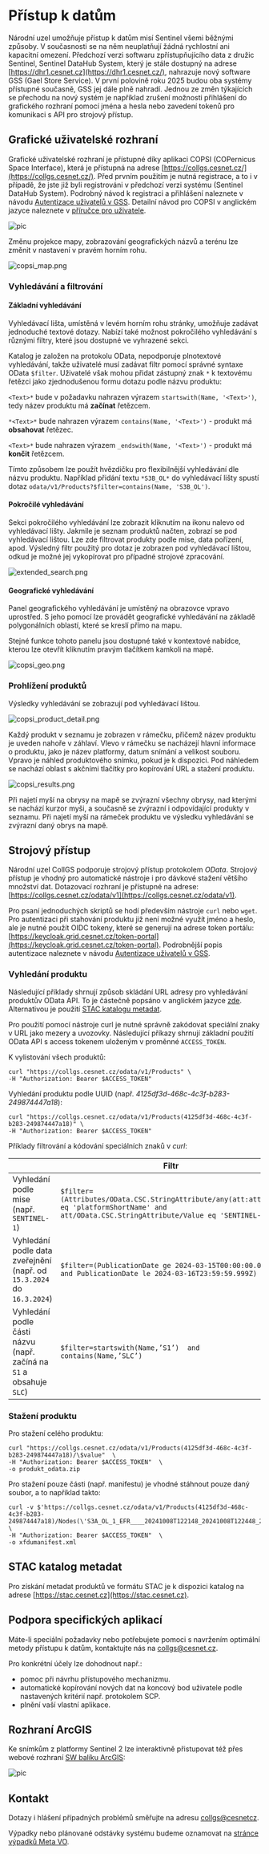 # Přístup k datům

Národní uzel umožňuje přístup k datům misí Sentinel všemi běžnými způsoby. V současnosti se na něm neuplatňují žádná rychlostní ani kapacitní omezení.
Předchozí verzi softwaru zpřístupňujícího data z družic Sentinel, Sentinel DataHub System, který je stále dostupný na 
adrese [https://dhr1.cesnet.cz](https://dhr1.cesnet.cz/), nahrazuje nový software GSS (Gael Store Service). V první polovině roku 2025 budou oba systémy přístupné současně,
GSS jej dále plně nahradí. Jednou ze změn týkajících se přechodu na nový systém je například zrušení možnosti přihlášení
do grafického rozhraní pomocí jména a hesla nebo zavedení tokenů pro komunikaci s API pro strojový přístup.

## Grafické uživatelské rozhraní

Grafické uživatelské rozhraní je přístupné díky aplikaci COPSI (COPernicus Space Interface), která je přístupná na adrese [https://collgs.cesnet.cz/](https://collgs.cesnet.cz/). 
Před prvním použitím je nutná registrace, a to i v případě, že jste již byli registrováni v předchozí verzi systému (Sentinel DataHub System).
Podrobný návod k registraci a přihlášení naleznete v návodu [Autentizace uživatelů v GSS](./gss_login/).
Detailní návod pro COPSI v anglickém jazyce naleznete v [příručce pro uživatele](https://collgs.esa.int/wp-content/uploads/2024/06/ALIA-COPSI-ICM-22-0001_Installation_and_Configuration_Manual_3.0.0.pdf).

![pic](gss_polygons.png)

Změnu projekce mapy, zobrazování geografických názvů a terénu lze změnit v nastavení v pravém horním rohu.

![copsi_map.png](copsi_map.png)

### Vyhledávání a filtrování
#### **Základní vyhledávání**
Vyhledávací lišta, umístěná v levém horním rohu stránky, umožňuje zadávat jednoduché textové dotazy. Nabízí také možnost pokročilého vyhledávání s různými filtry, které jsou dostupné ve vyhrazené sekci.

Katalog je založen na protokolu OData, nepodporuje plnotextové vyhledávání, takže uživatelé musí zadávat filtr pomocí 
správné syntaxe OData `$filter`. Uživatelé však mohou přidat zástupný znak `*` k textovému řetězci jako zjednodušenou 
formu dotazu podle názvu produktu:

`<Text>*` bude v požadavku nahrazen výrazem `startswith(Name, '<Text>')`, tedy název produktu má **začínat** řetězcem.

`*<Text>*` bude nahrazen výrazem `contains(Name, '<Text>')` - produkt má **obsahovat** řetězec.

`<Text>*` bude nahrazen výrazem `_endswith(Name, '<Text>')` - produkt má **končit** řetězcem.

Tímto způsobem lze použít hvězdičku pro flexibilnější vyhledávání dle názvu produktu. Například přidání textu `*S3B_OL*` do vyhledávací lišty spustí dotaz
`odata/v1/Products?$filter=contains(Name, 'S3B_OL')`.

#### Pokročilé vyhledávání
Sekci pokročilého vyhledávání lze zobrazit kliknutím na ikonu nalevo od vyhledávací lišty. Jakmile je seznam produktů načten, zobrazí se pod vyhledávací 
lištou. Lze zde filtrovat produkty podle mise, data pořízení, apod. Výsledný filtr použitý pro dotaz je zobrazen pod vyhledávací lištou,
odkud je možné jej vykopírovat pro případné strojové zpracování.

![extended_search.png](./copsi_extended_search.png)

#### Geografické vyhledávání
Panel geografického vyhledávání je umístěný na obrazovce vpravo uprostřed. S jeho pomocí lze provádět geografické vyhledávání 
na základě polygonálních oblastí, které se kreslí přímo na mapu.

Stejné funkce tohoto panelu jsou dostupné také v kontextové nabídce, kterou lze otevřít kliknutím pravým tlačítkem kamkoli na mapě.

![copsi_geo.png](copsi_geo.png)

### Prohlížení produktů

Výsledky vyhledávání se zobrazují pod vyhledávací lištou.

![copsi_product_detail.png](copsi_product_detail.png)

Každý produkt v seznamu je zobrazen v rámečku, přičemž název produktu je uveden nahoře v záhlaví.
Vlevo v rámečku se nacházejí hlavní informace o produktu, jako je název platformy, datum snímání a velikost souboru.
Vpravo je náhled produktového snímku, pokud je k dispozici. Pod náhledem se nachází oblast s akčními tlačítky pro kopírování URL a stažení produktu.


![copsi_results.png](copsi_results.png)

Při najetí myší na obrysy na mapě se zvýrazní všechny obrysy, nad kterými se nachází kurzor myši, a současně se zvýrazní i odpovídající produkty v seznamu.
Při najetí myší na rámeček produktu ve výsledku vyhledávání se zvýrazní daný obrys na mapě.

## Strojový přístup

Národní uzel CollGS podporuje strojový přístup protokolem *OData*. Strojový přístup je vhodný pro automatické nástroje i pro dávkové stažení většího množství dat.
Dotazovací rozhraní je přístupné na adrese: [https://collgs.cesnet.cz/odata/v1](https://collgs.cesnet.cz/odata/v1).

Pro psaní jednoduchých skriptů se hodí především nástroje `curl` nebo `wget`. Pro autentizaci při stahování produktu již není možné využít jméno a heslo,
ale je nutné použít OIDC tokeny, které se generují na adrese token portálu: [https://keycloak.grid.cesnet.cz/token-portal](https://keycloak.grid.cesnet.cz/token-portal).
Podrobnější popis autentizace naleznete v návodu [Autentizace uživatelů v GSS](./gss_login/).

### Vyhledání produktu

Následující příklady shrnují způsob skládání URL adresy pro vyhledávání produktův OData API.
To je částečně popsáno v anglickém jazyce [zde](https://collgs.esa.int/index.php/docs/gss-suite/#18-toc-title).
Alternativou je použití [STAC katalogu metadat](#stac-katalog-metadat).

Pro použití pomocí nástroje curl je nutné správně zakódovat speciální znaky v URL jako mezery a uvozovky.
Následující příkazy shrnují základní použití OData API s access tokenem uloženým v proměnné `ACCESS_TOKEN`.

K vylistování všech produktů:

```shell
curl "https://collgs.cesnet.cz/odata/v1/Products" \
-H "Authorization: Bearer $ACCESS_TOKEN"
```

Vyhledání produktu podle UUID (např. *4125df3d-468c-4c3f-b283-249874447a18*):

```shell
curl "https://collgs.cesnet.cz/odata/v1/Products(4125df3d-468c-4c3f-b283-249874447a18)" \
-H "Authorization: Bearer $ACCESS_TOKEN"
```

Příklady filtrování a kódování speciálních znaků v _curl_:

|                                         | Filtr                                                                                                                                             | Volání CURL                                                                                                                                                                                                                                                                  |
|-----------------------------------------|---------------------------------------------------------------------------------------------------------------------------------------------------|------------------------------------------------------------------------------------------------------------------------------------------------------------------------------------------------------------------------------------------------------------------------------|
| Vyhledání podle mise (např. `SENTINEL-1`) | `$filter=(Attributes/OData.CSC.StringAttribute/any(att:att/Name eq 'platformShortName' and att/OData.CSC.StringAttribute/Value eq 'SENTINEL-1'))` | `curl 'https://collgs.cesnet.cz/odata/v1/Products?$filter=(Attributes%2FOData.CSC.StringAttribute%2Fany(att%3Aatt%2FName%20eq%20%27platformShortName%27%20and%20att%2FOData.CSC.StringAttribute%2FValue%20eq%20%27SENTINEL-1%27))' -H "Authorization: Bearer $ACCESS_TOKEN"` |                                                                                                                                                                                                                                                                              |
| Vyhledání podle data zveřejnění (např. od `15.3.2024` do `16.3.2024`) | `$filter=(PublicationDate ge 2024-03-15T00:00:00.000Z and PublicationDate le 2024-03-16T23:59:59.999Z)`                                           | `curl "https://collgs.cesnet.cz/odata/v1/Products?$filter=(PublicationDate%20ge%202024-03-15T00:00:00.000Z%20and%20PublicationDate%20le%202024-03-16T23:59:59.999Z)" -H "Authorization: Bearer $ACCESS_TOKEN"`                                                               |
| Vyhledání podle části názvu (např. začíná na `S1` a obsahuje `SLC`) | `$filter=startswith(Name,’S1’)  and contains(Name,’SLC’)` | `curl 'https://collgs.cesnet.cz/odata/v1/Products?$filter=startswith(Name,%20%27S1%27)%20and%20contains(Name,%20%27SLC%27)' -H "Authorization: Bearer $ACCESS_TOKEN"`                                                                                                                                                                                                                                                                             |


### Stažení produktu

Pro stažení celého produktu:

    curl "https://collgs.cesnet.cz/odata/v1/Products(4125df3d-468c-4c3f-b283-249874447a18)/\$value"  \
    -H "Authorization: Bearer $ACCESS_TOKEN"  \
    -o produkt_odata.zip

Pro stažení pouze části (např. manifestu) je vhodné stáhnout pouze daný soubor, a to například takto:

    curl -v $'https://collgs.cesnet.cz/odata/v1/Products(4125df3d-468c-4c3f-b283-249874447a18)/Nodes(\'S3A_OL_1_EFR____20241008T122148_20241008T122448_20241009T125258_0179_117_380_1800_PS1_O_NT_004.SEN3\')/Nodes(\'xfdumanifest.xml\')/$value'  \
    -H "Authorization: Bearer $ACCESS_TOKEN"  \
    -o xfdumanifest.xml

## STAC katalog metadat

Pro získání metadat produktů ve formátu STAC je k dispozici katalog na adrese [https://stac.cesnet.cz](https://stac.cesnet.cz).

[//]: # (todo - refaktorovat část o STACu z Landsatu, udělat separátní sekci o STACu)

## Podpora specifických aplikací

Máte-li speciální požadavky nebo potřebujete pomoci s navržením optimální metody přístupu k datům, kontaktujte nás na <collgs@cesnet.cz>.

Pro konkrétní účely lze dohodnout např.:

- pomoc při návrhu přístupového mechanizmu.
- automatické kopírování nových dat na koncový bod uživatele podle nastavených kritérií např. protokolem SCP.
- plnění vaší vlastní aplikace.

## Rozhraní ArcGIS

Ke snímkům z platformy Sentinel 2 lze interaktivně přistupovat též přes webové rozhraní [SW balíku ArcGIS](https://arcgis.cesnet.cz/apps/wabis/): 

![pic](arcgis.png)

## Kontakt

Dotazy i hlášení případných problémů směřujte na adresu <collgs@cesnetcz>.

Výpadky nebo plánované odstávky systému budeme oznamovat na [stránce výpadků Meta VO](https://metavo.metacentrum.cz/cs/news/outages.jsp). 

